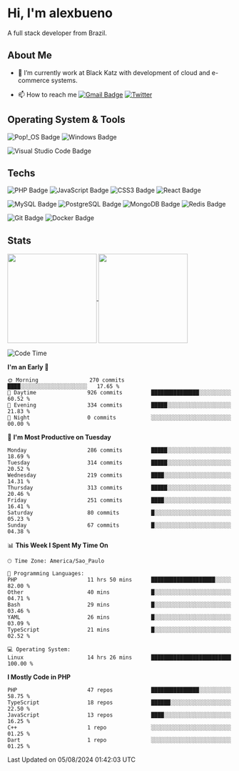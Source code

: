 # Hi, I'm alexbueno

A full stack developer from Brazil.

## About Me

- 🌱 I’m currently work at Black Katz with development of cloud and e-commerce systems.

- 📫 How to reach me [![Gmail Badge](https://img.shields.io/badge/-gmail-c14438?style=for-the-badge&logo=Gmail&logoColor=ffffff)](mailto:alexsandrofbueno@gmail.com) [![Twitter](https://img.shields.io/badge/twitter-1DA1F2.svg?style=for-the-badge&logo=twitter&logoColor=ffffff)](https://twitter.com/Alex_Bueno_7)

## Operating System & Tools

![Pop!_OS Badge](https://img.shields.io/badge/Pop!__OS-48B9C7?logo=popos&logoColor=fff&style=flat)
![Windows Badge](https://img.shields.io/badge/Windows-0078D6?logo=windows&logoColor=fff&style=flat)

![Visual Studio Code Badge](https://img.shields.io/badge/Visual%20Studio%20Code-007ACC?logo=visualstudiocode&logoColor=fff&style=flat)

## Techs

![PHP Badge](https://img.shields.io/badge/PHP-777BB4?logo=php&logoColor=fff&style=flat)
![JavaScript Badge](https://img.shields.io/badge/JavaScript-F7DF1E?logo=javascript&logoColor=000&style=flat)
![CSS3 Badge](https://img.shields.io/badge/CSS3-1572B6?logo=css3&logoColor=fff&style=flat)
![React Badge](https://img.shields.io/badge/React-61DAFB?logo=react&logoColor=000&style=flat)

![MySQL Badge](https://img.shields.io/badge/MySQL-4479A1?logo=mysql&logoColor=fff&style=flat)
![PostgreSQL Badge](https://img.shields.io/badge/PostgreSQL-4169E1?logo=postgresql&logoColor=fff&style=flat)
![MongoDB Badge](https://img.shields.io/badge/MongoDB-47A248?logo=mongodb&logoColor=fff&style=flat)
![Redis Badge](https://img.shields.io/badge/Redis-DC382D?logo=redis&logoColor=fff&style=flat)

![Git Badge](https://img.shields.io/badge/Git-F05032?logo=git&logoColor=fff&style=flat)
![Docker Badge](https://img.shields.io/badge/Docker-2496ED?logo=docker&logoColor=fff&style=flat)


## Stats

<a href="https://github.com/anuraghazra/github-readme-stats">
  <img height=200 align="center" src="https://github-readme-stats.vercel.app/api?username=alexbueno7&theme=dark" />
</a>
<a href="https://github.com/anuraghazra/convoychat">
  <img height=200 align="center" src="https://github-readme-stats.vercel.app/api/top-langs?username=alexbueno7&layout=compact&langs_count=8&card_width=320&theme=dark" />
</a>

<!--START_SECTION:waka-->
![Code Time](http://img.shields.io/badge/Code%20Time-1%2C052%20hrs%2039%20mins-blue)

**I'm an Early 🐤** 

```text
🌞 Morning                270 commits         ████░░░░░░░░░░░░░░░░░░░░░   17.65 % 
🌆 Daytime                926 commits         ███████████████░░░░░░░░░░   60.52 % 
🌃 Evening                334 commits         █████░░░░░░░░░░░░░░░░░░░░   21.83 % 
🌙 Night                  0 commits           ░░░░░░░░░░░░░░░░░░░░░░░░░   00.00 % 
```
📅 **I'm Most Productive on Tuesday** 

```text
Monday                   286 commits         █████░░░░░░░░░░░░░░░░░░░░   18.69 % 
Tuesday                  314 commits         █████░░░░░░░░░░░░░░░░░░░░   20.52 % 
Wednesday                219 commits         ████░░░░░░░░░░░░░░░░░░░░░   14.31 % 
Thursday                 313 commits         █████░░░░░░░░░░░░░░░░░░░░   20.46 % 
Friday                   251 commits         ████░░░░░░░░░░░░░░░░░░░░░   16.41 % 
Saturday                 80 commits          █░░░░░░░░░░░░░░░░░░░░░░░░   05.23 % 
Sunday                   67 commits          █░░░░░░░░░░░░░░░░░░░░░░░░   04.38 % 
```


📊 **This Week I Spent My Time On** 

```text
🕑︎ Time Zone: America/Sao_Paulo

💬 Programming Languages: 
PHP                      11 hrs 50 mins      ████████████████████░░░░░   82.00 % 
Other                    40 mins             █░░░░░░░░░░░░░░░░░░░░░░░░   04.71 % 
Bash                     29 mins             █░░░░░░░░░░░░░░░░░░░░░░░░   03.46 % 
YAML                     26 mins             █░░░░░░░░░░░░░░░░░░░░░░░░   03.09 % 
TypeScript               21 mins             █░░░░░░░░░░░░░░░░░░░░░░░░   02.52 % 

💻 Operating System: 
Linux                    14 hrs 26 mins      █████████████████████████   100.00 % 
```

**I Mostly Code in PHP** 

```text
PHP                      47 repos            ███████████████░░░░░░░░░░   58.75 % 
TypeScript               18 repos            ██████░░░░░░░░░░░░░░░░░░░   22.50 % 
JavaScript               13 repos            ████░░░░░░░░░░░░░░░░░░░░░   16.25 % 
C++                      1 repo              ░░░░░░░░░░░░░░░░░░░░░░░░░   01.25 % 
Dart                     1 repo              ░░░░░░░░░░░░░░░░░░░░░░░░░   01.25 % 
```




 Last Updated on 05/08/2024 01:42:03 UTC
<!--END_SECTION:waka-->
